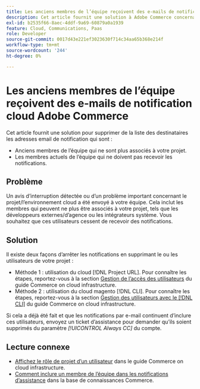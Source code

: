```yaml
---
title: Les anciens membres de l’équipe reçoivent des e-mails de notification cloud Adobe Commerce
description: Cet article fournit une solution à Adobe Commerce concernant l’envoi d’emails de notification d’infrastructure cloud aux anciens membres de l’équipe.
exl-id: b2535f66-8aec-4ddf-9a69-60879a0a1939
feature: Cloud, Communications, Paas
role: Developer
source-git-commit: 0017d43e221ef3023630f714c34aa65b368e214f
workflow-type: tm+mt
source-wordcount: '244'
ht-degree: 0%

---
```


# Les anciens membres de l’équipe reçoivent des e-mails de notification cloud Adobe Commerce

Cet article fournit une solution pour supprimer de la liste des destinataires les adresses email de notification qui sont :
* Anciens membres de l’équipe qui ne sont plus associés à votre projet.
* Les membres actuels de l’équipe qui ne doivent pas recevoir les notifications.

## Problème

Un avis d’interruption détectée ou d’un problème important concernant le projet/l’environnement cloud a été envoyé à votre équipe. Cela inclut les membres qui peuvent ne plus être associés à votre projet, tels que les développeurs externes/d’agence ou les intégrateurs système. Vous souhaitez que ces utilisateurs cessent de recevoir des notifications.

## Solution

Il existe deux façons d’arrêter les notifications en supprimant le ou les utilisateurs de votre projet :

* Méthode 1 : utilisation du cloud [!DNL Project URL]. Pour connaître les étapes, reportez-vous à la section [Gestion de l’accès des utilisateurs](https://experienceleague.adobe.com/docs/commerce-cloud-service/user-guide/project/user-access.html) du guide Commerce on cloud infrastructure.
* Méthode 2 : utilisation du cloud magento [!DNL CLI]. Pour connaître les étapes, reportez-vous à la section [Gestion des utilisateurs avec le  [!DNL CLI]](https://experienceleague.adobe.com/docs/commerce-cloud-service/user-guide/project/user-access.html#manage-users-with-the-cli) du guide Commerce on cloud infrastructure.

Si cela a déjà été fait et que les notifications par e-mail continuent d’inclure ces utilisateurs, envoyez un ticket d’assistance pour demander qu’ils soient supprimés du paramètre *[!UICONTROL Always CC]* du compte.

## Lecture connexe

* [Affichez le rôle de projet d’un utilisateur](https://experienceleague.adobe.com/docs/commerce-cloud-service/user-guide/project/user-access.html#view-a-user’s-project-role) dans le guide Commerce on cloud infrastructure.
* [Comment inclure un membre de l’équipe dans les notifications d’assistance](https://experienceleague.adobe.com/docs/commerce-knowledge-base/kb/how-to/how-to-include-a-team-member-in-support-notifications.html) dans la base de connaissances Commerce.
